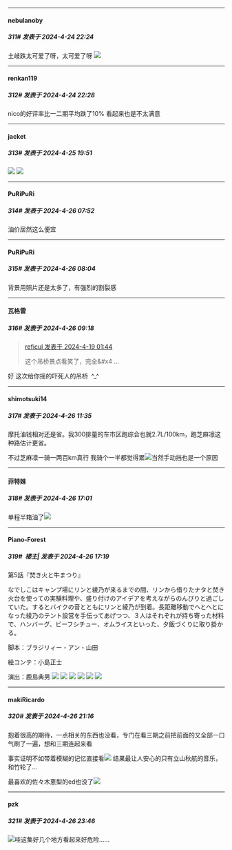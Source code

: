 ﻿
*****

####  nebulanoby  
##### 311#       发表于 2024-4-24 22:24

土岐跌太可爱了呀，太可爱了呀
<img src="https://static.saraba1st.com/image/smiley/face2017/072.png" referrerpolicy="no-referrer">

*****

####  renkan119  
##### 312#       发表于 2024-4-24 22:28

nico的好评率比一二期平均跌了10% 看起来也是不太满意


*****

####  jacket  
##### 313#       发表于 2024-4-25 19:51

<img src="https://static.saraba1st.com/image/smiley/face2017/045.png" referrerpolicy="no-referrer">
<img src="https://img.imoutomoe.net/images/2024/04/25/192418.591.jpg" referrerpolicy="no-referrer">


*****

####  PuRiPuRi  
##### 314#       发表于 2024-4-26 07:52

油价居然这么便宜


*****

####  PuRiPuRi  
##### 315#       发表于 2024-4-26 08:04

背景用照片还是太多了，有强烈的割裂感


*****

####  瓦格雷  
##### 316#       发表于 2024-4-26 09:18

<blockquote><a href="httphttps://bbs.saraba1st.com/2b/forum.php?mod=redirect&amp;goto=findpost&amp;pid=64645104&amp;ptid=2100987" target="_blank">reficul 发表于 2024-4-19 01:44</a>

这个吊桥景点看笑了，完全&amp;#x4 ...</blockquote>
好 这次给你摇的吓死人的吊桥  ^_^


*****

####  shimotsuki14  
##### 317#       发表于 2024-4-26 11:35

摩托油钱相对还是省。我300排量的车市区跑综合也就2.7L/100km，跑芝麻凛这种路估计更省。

不过芝麻凛一骑一两百km真行
我骑个一半都觉得累<img src="https://static.saraba1st.com/image/smiley/face2017/068.png" referrerpolicy="no-referrer">当然手动挡也是一个原因


*****

####  菲特妹  
##### 318#       发表于 2024-4-26 17:01

单程半箱油了<img src="https://static.saraba1st.com/image/smiley/face2017/067.png" referrerpolicy="no-referrer">


*****

####  Piano-Forest  
##### 319#         楼主| 发表于 2024-4-26 17:19

第5話『焚き火と牛まつり』

なでしこはキャンプ場にリンと綾乃が来るまでの間、リンから借りたナタと焚き火台を使っての実験料理や、盛り付けのアイデアを考えながらのんびりと過ごしていた。するとバイクの音とともにリンと綾乃が到着。長距離移動でへとへとになった綾乃のテント設営を手伝ってあげつつ、３人はそれぞれが持ち寄った材料で、ハンバーグ、ビーフシチュー、オムライスといった、夕飯づくりに取り掛かる。

脚本：ブラジリィー・アン・山田

絵コンテ：小島正士

演出：鹿島典男
<img src="https://p.sda1.dev/17/6cde0adfe2776831dbf1dea5159e26c2/05_1.jpg" referrerpolicy="no-referrer">
<img src="https://p.sda1.dev/17/229131096dcd495454134841c315939a/05_2.jpg" referrerpolicy="no-referrer">
<img src="https://p.sda1.dev/17/874c451ac6e27bb0bcfe9c9d67280b42/05_3.jpg" referrerpolicy="no-referrer">
<img src="https://p.sda1.dev/17/a684c453af4b697896ccf4fce6edaf81/05_4.jpg" referrerpolicy="no-referrer">
<img src="https://p.sda1.dev/17/1f70b1a43252ac5611ba32c376172ad4/05_5.jpg" referrerpolicy="no-referrer">
<img src="https://p.sda1.dev/17/dbf33bfee3ed21e905603a6b955610e0/05_6.jpg" referrerpolicy="no-referrer">


*****

####  makiRicardo  
##### 320#       发表于 2024-4-26 21:16

抱着很高的期待，一点相关的东西也没看，专门在看三期之前把前面的又全部一口气刷了一遍，想和三期连起来看

事实证明不如带着模糊的记忆直接看<img src="https://static.saraba1st.com/image/smiley/face2017/001.png" referrerpolicy="no-referrer">
结果最让人安心的只有立山秋航的音乐，和竹轮了…

最喜欢的佐々木恵梨的ed也没了<img src="https://static.saraba1st.com/image/smiley/face2017/119.png" referrerpolicy="no-referrer">


*****

####  pzk  
##### 321#       发表于 2024-4-26 23:46

<img src="https://static.saraba1st.com/image/smiley/face2017/018.png" referrerpolicy="no-referrer">哇这集好几个地方看起来好危险……

